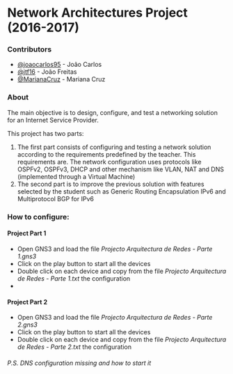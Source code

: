 # Network Architectures Project (2016-2017)

### Contributors
- [@joaocarlos95](https://github.com/joaocarlos95) - João Carlos
- [@jtf16](https://github.com/jtf16) - João Freitas
- [@MarianaCruz](https://github.com/MarianaCruz) - Mariana Cruz

### About
The main objective is to design, configure, and test a networking solution for an Internet Service Provider.

This project has two parts:
  1. The first part consists of configuring and testing a network solution according to the requirements predefined by the teacher. This requirements are. The network configuration uses protocols like OSPFv2, OSPFv3, DHCP and other mechanism like VLAN, NAT and DNS (implemented through a Virtual Machine) 
  1. The second part is to improve the previous solution with features selected by the student such as Generic Routing Encapsulation IPv6 and Multiprotocol BGP for IPv6

### How to configure:
#### Project Part 1
- Open GNS3 and load the file _Projecto Arquitectura de Redes - Parte 1.gns3_
- Click on the play button to start all the devices
- Double click on each device and copy from the file _Projecto Arquitectura de Redes - Parte 1.txt_ the configuration
- 

#### Project Part 2
- Open GNS3 and load the file _Projecto Arquitectura de Redes - Parte 2.gns3_
- Click on the play button to start all the devices
- Double click on each device and copy from the file _Projecto Arquitectura de Redes - Parte 2.txt_ the configuration

###### P.S. DNS configuration missing and how to start it
